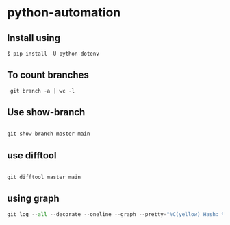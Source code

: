 # python-automation

## Install using

```Python
$ pip install -U python-dotenv

```

## To count branches

```python
 git branch -a | wc -l

```

## Use show-branch

```python

git show-branch master main 

```

## use difftool

```python

git difftool master main 

```

## using graph

```python
git log --all --decorate --oneline --graph --pretty="%C(yellow) Hash: %h %C(blue)Date: %ad %C(red) Message:  %S" --date=human

```


